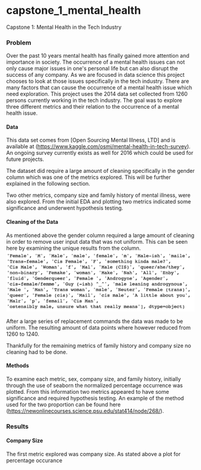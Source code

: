 # capstone_1_mental_health
Capstone 1: Mental Health in the Tech Industry
### Problem
Over the past 10 years mental health has finally gained more attention and importance in society.  The occurrence of a mental health issues can not only cause major issues in one's personal life but can also disrupt the success of any company.  As we are focused in data science this project chooses to look at those issues specifically in the tech industry.  There are many factors that can cause the occurrence of a mental health issue which need exploration.  This project uses the 2014 data set collected from 1260 persons currently working in the tech industry.  The goal was to explore three different metrics and their relation to the occurrence of a mental health issue.

#### Data
This data set comes from [Open Sourcing Mental Illness, LTD] and is available at (https://www.kaggle.com/osmi/mental-health-in-tech-survey).  An ongoing survey currently exists as well for 2016 which could be used for future projects.  

The dataset did require a large amount of cleaning specifically in the gender column which was one of the metrics explored. This will be further explained in the following section.  

Two other metrics, company size and family history of mental illness, were also explored.  From the initial EDA and plotting two metrics indicated some significance and underwent hypothesis testing.

#### Cleaning of the Data
As mentioned above the gender column required a large amount of cleaning in order to remove user input data that was not uniform.  This can be seen here by examining the unique results from the column. 
<img src ="images/gender_unique.png" />

After a large series of replacement commands the data was made to be uniform.  The resulting amount of data points where however reduced from 1260 to 1240.

Thankfully for the remaining metrics of family history and company size no cleaning had to be done.

#### Methods
To examine each metric, sex, company size, and family history, initially through the use of seaborn the normalized percentage occurrence was plotted.  From this information two metrics appeared to have some significance and required hypothesis testing.   An example of the method used for the two proportion can be found here (https://newonlinecourses.science.psu.edu/stat414/node/268/).

### Results

#### Company Size

The first metric explored was company size.  As stated above a plot for percentage occurance 
